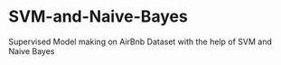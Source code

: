 # SVM-and-Naive-Bayes
Supervised Model making on AirBnb Dataset with the help of SVM and Naive Bayes

